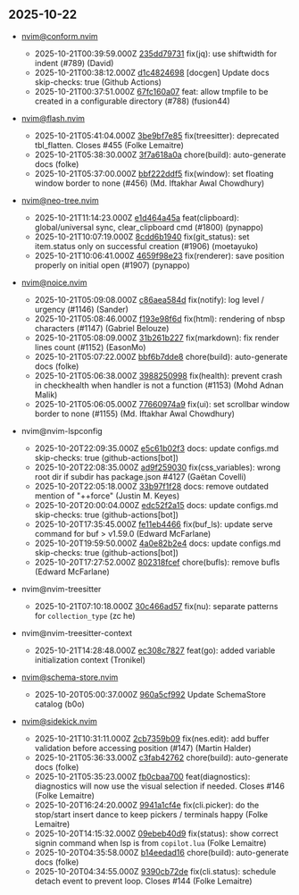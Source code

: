 ## 2025-10-22

* nvim@conform.nvim
  - 2025-10-21T00:39:59.000Z [235dd79731](https://github.com/stevearc/conform.nvim/commit/235dd79731c1dc51ec04abb4045cbc54727a172a) fix(jq): use shiftwidth for indent (#789) (David)
  - 2025-10-21T00:38:12.000Z [d1c4824698](https://github.com/stevearc/conform.nvim/commit/d1c482469865f7faf6e0f369ed6db8782653ce84) [docgen] Update docs skip-checks: true (Github Actions)
  - 2025-10-21T00:37:51.000Z [67fc160a07](https://github.com/stevearc/conform.nvim/commit/67fc160a07530c8b14dbcd44e01eecb02a69578d) feat: allow tmpfile to be created in a configurable directory (#788) (fusion44)

* nvim@flash.nvim
  - 2025-10-21T05:41:04.000Z [3be9bf7e85](https://github.com/folke/flash.nvim/commit/3be9bf7e85550045ec576379a0c45aac144d0438) fix(treesitter): deprecated tbl_flatten. Closes #455 (Folke Lemaitre)
  - 2025-10-21T05:38:30.000Z [3f7a618a0a](https://github.com/folke/flash.nvim/commit/3f7a618a0a3d4c0826734168db97db8c52ef1bf6) chore(build): auto-generate docs (folke)
  - 2025-10-21T05:37:00.000Z [bbf222ddf5](https://github.com/folke/flash.nvim/commit/bbf222ddf5a720af736853c6c9b1800c998676e3) fix(window): set floating window border to none (#456) (Md. Iftakhar Awal Chowdhury)

* nvim@neo-tree.nvim
  - 2025-10-21T11:14:23.000Z [e1d464a45a](https://github.com/nvim-neo-tree/neo-tree.nvim/commit/e1d464a45a2ff8328d3973e0f9737a81c3b42bf6) feat(clipboard): global/universal sync, clear_clipboard cmd (#1800) (pynappo)
  - 2025-10-21T10:07:19.000Z [8cdd6b1940](https://github.com/nvim-neo-tree/neo-tree.nvim/commit/8cdd6b1940f333c1dd085526a9c45b30fb2dbf50) fix(git_status): set item.status only on successful creation (#1906) (moetayuko)
  - 2025-10-21T10:06:41.000Z [4659f98e23](https://github.com/nvim-neo-tree/neo-tree.nvim/commit/4659f98e2372b528bdfe738fb3a22d83540a90c8) fix(renderer): save position properly on initial open (#1907) (pynappo)

* nvim@noice.nvim
  - 2025-10-21T05:09:08.000Z [c86aea584d](https://github.com/folke/noice.nvim/commit/c86aea584d98be7ee1167ce4d4ef946fbd7f3ae0) fix(notify): log level / urgency (#1146) (Sander)
  - 2025-10-21T05:08:46.000Z [f193e98f6d](https://github.com/folke/noice.nvim/commit/f193e98f6d359421826210b269ba3ec83b284dad) fix(html): rendering of nbsp characters (#1147) (Gabriel Belouze)
  - 2025-10-21T05:08:09.000Z [31b261b227](https://github.com/folke/noice.nvim/commit/31b261b22733043c1b21595b605a22c652668cdb) fix(markdown): fix render lines count (#1152) (EasonMo)
  - 2025-10-21T05:07:22.000Z [bbf6b7dde8](https://github.com/folke/noice.nvim/commit/bbf6b7dde803e41ebc158c95768a717a4e5460fe) chore(build): auto-generate docs (folke)
  - 2025-10-21T05:06:38.000Z [3988250998](https://github.com/folke/noice.nvim/commit/3988250998da3ea909aad9ea0d2966ecb933dd56) fix(health): prevent crash in checkhealth when handler is not a function (#1153) (Mohd Adnan Malik)
  - 2025-10-21T05:06:05.000Z [77660974a9](https://github.com/folke/noice.nvim/commit/77660974a9d42dd17791b24e8e203baedb46259c) fix(ui): set scrollbar window border to none (#1155) (Md. Iftakhar Awal Chowdhury)

* nvim@nvim-lspconfig
  - 2025-10-20T22:09:35.000Z [e5c61b02f3](https://github.com/neovim/nvim-lspconfig/commit/e5c61b02f33b5c6538be25b2696b33b4cc91e667) docs: update configs.md skip-checks: true (github-actions[bot])
  - 2025-10-20T22:08:35.000Z [ad9f259030](https://github.com/neovim/nvim-lspconfig/commit/ad9f25903086ad87f46ca9843c163c8a871709e5) fix(css_variables): wrong root dir if subdir has package.json #4127 (Gaëtan Covelli)
  - 2025-10-20T22:05:18.000Z [33b97f1f28](https://github.com/neovim/nvim-lspconfig/commit/33b97f1f2898662ed37dc66acf42aad5f75247e0) docs: remove outdated mention of "++force" (Justin M. Keyes)
  - 2025-10-20T20:00:04.000Z [edc52f2a15](https://github.com/neovim/nvim-lspconfig/commit/edc52f2a15d63ed2e6ce5352f29db69bb41c54e5) docs: update configs.md skip-checks: true (github-actions[bot])
  - 2025-10-20T17:35:45.000Z [fe11eb4466](https://github.com/neovim/nvim-lspconfig/commit/fe11eb4466f889cad91c8ea6bce499e2c01bbc2f) fix(buf_ls): update serve command for buf > v1.59.0 (Edward McFarlane)
  - 2025-10-20T19:59:50.000Z [4a0e82b2e4](https://github.com/neovim/nvim-lspconfig/commit/4a0e82b2e4fdc0ebe79f9fd733fb6b61d811b81b) docs: update configs.md skip-checks: true (github-actions[bot])
  - 2025-10-20T17:27:52.000Z [802318fcef](https://github.com/neovim/nvim-lspconfig/commit/802318fcefb401518728aeb3277aed1f6a6e901a) chore(bufls): remove bufls (Edward McFarlane)

* nvim@nvim-treesitter
  - 2025-10-21T07:10:18.000Z [30c466ad57](https://github.com/nvim-treesitter/nvim-treesitter/commit/30c466ad571b8b99fd06e3df8b2336e3ae63a53a) fix(nu): separate patterns for `collection_type` (zc he)

* nvim@nvim-treesitter-context
  - 2025-10-21T14:28:48.000Z [ec308c7827](https://github.com/nvim-treesitter/nvim-treesitter-context/commit/ec308c7827b5f8cb2dd0ad303a059c945dd21969) feat(go): added variable initialization context (Tronikel)

* nvim@schema-store.nvim
  - 2025-10-20T05:00:37.000Z [960a5cf992](https://github.com/b0o/SchemaStore.nvim/commit/960a5cf992c033170499ccc7003df59734ed40a8) Update SchemaStore catalog (b0o)

* nvim@sidekick.nvim
  - 2025-10-21T10:31:11.000Z [2cb7359b09](https://github.com/folke/sidekick.nvim/commit/2cb7359b0908f52dd07ee8200f904ccf975f7679) fix(nes.edit): add buffer validation before accessing position (#147) (Martin Halder)
  - 2025-10-21T05:36:33.000Z [c3fab42762](https://github.com/folke/sidekick.nvim/commit/c3fab427625ffaeeb585e7819d56936a62d2cedb) chore(build): auto-generate docs (folke)
  - 2025-10-21T05:35:23.000Z [fb0cbaa700](https://github.com/folke/sidekick.nvim/commit/fb0cbaa700006edc3318a026a14adb03f41d99a5) feat(diagnostics): diagnostics will now use the visual selection if needed. Closes #146 (Folke Lemaitre)
  - 2025-10-20T16:24:20.000Z [9941a1cf4e](https://github.com/folke/sidekick.nvim/commit/9941a1cf4eb7ca1cb9c155207a4249ff45e6123d) fix(cli.picker): do the stop/start insert dance to keep pickers / terminals happy (Folke Lemaitre)
  - 2025-10-20T14:15:32.000Z [09ebeb40d9](https://github.com/folke/sidekick.nvim/commit/09ebeb40d964a64b78743c1a051c557a038e7c17) fix(status): show correct signin command when lsp is from `copilot.lua` (Folke Lemaitre)
  - 2025-10-20T04:35:58.000Z [b14eedad16](https://github.com/folke/sidekick.nvim/commit/b14eedad165123ca5ee941022935157c41f3bddf) chore(build): auto-generate docs (folke)
  - 2025-10-20T04:34:55.000Z [9390cb72de](https://github.com/folke/sidekick.nvim/commit/9390cb72de62e6ae27dbd98dfda32059662290f1) fix(cli.status): schedule detach event to prevent loop. Closes #144 (Folke Lemaitre)